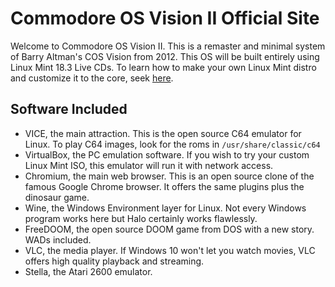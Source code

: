 # Commodore OS Vision II Official Site

Welcome to Commodore OS Vision II. This is a remaster and minimal system of Barry Altman's COS Vision from 2012. This OS will be built entirely using Linux Mint 18.3 Live CDs. To learn how to make your own Linux Mint distro and customize it to the core, seek <a href="https://community.linuxmint.com/tutorial/view/1784">here</a>.

## Software Included

* VICE, the main attraction. This is the open source C64 emulator for Linux. To play C64 images, look for the roms in `/usr/share/classic/c64`
* VirtualBox, the PC emulation software. If you wish to try your custom Linux Mint ISO, this emulator will run it with network access.
* Chromium, the main web browser. This is an open source clone of the famous Google Chrome browser. It offers the same plugins plus the dinosaur game.
* Wine, the Windows Environment layer for Linux. Not every Windows program works here but Halo certainly works flawlessly.
* FreeDOOM, the open source DOOM game from DOS with a new story. WADs included.
* VLC, the media player. If Windows 10 won't let you watch movies, VLC offers high quality playback and streaming.
* Stella, the Atari 2600 emulator.
